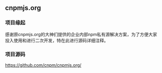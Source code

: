 ## cnpmjs.org

### 项目缘起
感谢原cnpmjs.org的大神们提供的企业内部npm私有源解决方案，为了方便大家投入使用和进行二次开发，特在此进行源码详细注释。

### 项目源码
https://github.com/cnpm/cnpmjs.org/
